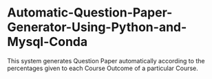 # Automatic-Question-Paper-Generator-Using-Python-and-Mysql-Conda
This system generates Question Paper automatically according to the percentages given to each Course Outcome of a particular Course.
